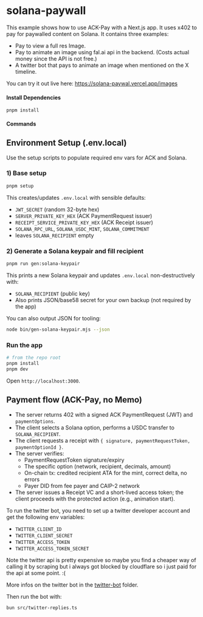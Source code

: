 # solana-paywall

This example shows how to use ACK-Pay with a Next.js app.
It uses x402 to pay for paywalled content on Solana.
It contains three examples:

- Pay to view a full res Image.
- Pay to animate an image using fal.ai api in the backend. (Costs actual money since the API is not free.)
- A twitter bot that pays to animate an image when mentioned on the X timeline.

You can try it out live here: 
https://solana-paywal.vercel.app/images

#### Install Dependencies

```shell
pnpm install
```

#### Commands

## Environment Setup (.env.local)

Use the setup scripts to populate required env vars for ACK and Solana.

### 1) Base setup

```bash
pnpm setup
```

This creates/updates `.env.local` with sensible defaults:

- `JWT_SECRET` (random 32-byte hex)
- `SERVER_PRIVATE_KEY_HEX` (ACK PaymentRequest issuer)
- `RECEIPT_SERVICE_PRIVATE_KEY_HEX` (ACK Receipt issuer)
- `SOLANA_RPC_URL`, `SOLANA_USDC_MINT`, `SOLANA_COMMITMENT`
- leaves `SOLANA_RECIPIENT` empty

### 2) Generate a Solana keypair and fill recipient

```bash
pnpm run gen:solana-keypair
```

This prints a new Solana keypair and updates `.env.local` non-destructively with:

- `SOLANA_RECIPIENT` (public key)
- Also prints JSON/base58 secret for your own backup (not required by the app)

You can also output JSON for tooling:

```bash
node bin/gen-solana-keypair.mjs --json
```

### Run the app

```bash
# from the repo root
pnpm install
pnpm dev
```

Open `http://localhost:3000`.

## Payment flow (ACK-Pay, no Memo)

- The server returns 402 with a signed ACK PaymentRequest (JWT) and `paymentOptions`.
- The client selects a Solana option, performs a USDC transfer to `SOLANA_RECIPIENT`.
- The client requests a receipt with `{ signature, paymentRequestToken, paymentOptionId }`.
- The server verifies:
  - PaymentRequestToken signature/expiry
  - The specific option (network, recipient, decimals, amount)
  - On-chain tx: credited recipient ATA for the mint, correct delta, no errors
  - Payer DID from fee payer and CAIP-2 network
- The server issues a Receipt VC and a short-lived access token; the client proceeds with the protected action (e.g., animation start).

To run the twitter bot, you need to set up a twitter developer account and get the following env variables:

- `TWITTER_CLIENT_ID`
- `TWITTER_CLIENT_SECRET`
- `TWITTER_ACCESS_TOKEN`
- `TWITTER_ACCESS_TOKEN_SECRET`

Note the twitter api is pretty expensive so maybe you find a cheaper way of calling it by scraping but i always got blocked by cloudflare so i just paid for the api at some point. :(

More infos on the twitter bot in the [twitter-bot](twitter-bot) folder.

Then run the bot with:

```shell
bun src/twitter-replies.ts
```
